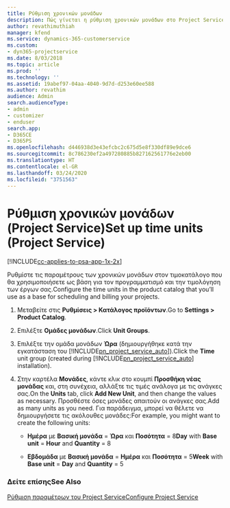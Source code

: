```yaml
---
title: Ρύθμιση χρονικών μονάδων
description: Πώς γίνεται η ρύθμιση χρονικών μονάδων στο Project Service
author: revathimuthiah
manager: kfend
ms.service: dynamics-365-customerservice
ms.custom:
- dyn365-projectservice
ms.date: 8/03/2018
ms.topic: article
ms.prod: ''
ms.technology: ''
ms.assetid: 19abef97-04aa-4040-9d7d-d253e60ee588
ms.author: revathim
audience: Admin
search.audienceType:
- admin
- customizer
- enduser
search.app:
- D365CE
- D365PS
ms.openlocfilehash: d446938d3e43efcbc2c675d5e8f330df89e9dce6
ms.sourcegitcommit: 8c786230ef2a497280885b827162561776e2eb00
ms.translationtype: HT
ms.contentlocale: el-GR
ms.lasthandoff: 03/24/2020
ms.locfileid: "3751563"
---
```

# <a name="set-up-time-units-project-service"></a><span data-ttu-id="12322-103">Ρύθμιση χρονικών μονάδων (Project Service)</span><span class="sxs-lookup"><span data-stu-id="12322-103">Set up time units (Project Service)</span></span>

[!INCLUDE[cc-applies-to-psa-app-1x-2x](../includes/cc-applies-to-psa-app-1x-2x.md)]

<span data-ttu-id="12322-104">Ρυθμίστε τις παραμέτρους των χρονικών μονάδων στον τιμοκατάλογο που θα χρησιμοποιήσετε ως βάση για τον προγραμματισμό και την τιμολόγηση των έργων σας.</span><span class="sxs-lookup"><span data-stu-id="12322-104">Configure the time units in the product catalog that you’ll use as a base for scheduling and billing your projects.</span></span>  
  
1. <span data-ttu-id="12322-105">Μεταβείτε στις **Ρυθμίσεις > Κατάλογος προϊόντων**.</span><span class="sxs-lookup"><span data-stu-id="12322-105">Go to **Settings > Product Catalog**.</span></span>  
  
2. <span data-ttu-id="12322-106">Επιλέξτε **Ομάδες μονάδων**.</span><span class="sxs-lookup"><span data-stu-id="12322-106">Click **Unit Groups**.</span></span>  
  
3. <span data-ttu-id="12322-107">Επιλέξτε την ομάδα μονάδων **Ώρα** (δημιουργήθηκε κατά την εγκατάσταση του [!INCLUDE[pn_project_service_auto](../includes/pn-project-service-auto.md)]).</span><span class="sxs-lookup"><span data-stu-id="12322-107">Click the **Time** unit group (created during [!INCLUDE[pn_project_service_auto](../includes/pn-project-service-auto.md)] installation).</span></span>  
  
4. <span data-ttu-id="12322-108">Στην καρτέλα **Μονάδες**, κάντε κλικ στο κουμπί **Προσθήκη νέας μονάδας** και, στη συνέχεια, αλλάξτε τις τιμές ανάλογα με τις ανάγκες σας.</span><span class="sxs-lookup"><span data-stu-id="12322-108">On the **Units** tab, click **Add New Unit**, and then change the values as necessary.</span></span> <span data-ttu-id="12322-109">Προσθέστε όσες μονάδες απαιτούν οι ανάγκες σας.</span><span class="sxs-lookup"><span data-stu-id="12322-109">Add as many units as you need.</span></span> <span data-ttu-id="12322-110">Για παράδειγμα, μπορεί να θέλετε να δημιουργήσετε τις ακόλουθες μονάδες:</span><span class="sxs-lookup"><span data-stu-id="12322-110">For example, you might want to create the following units:</span></span>  
  
   - <span data-ttu-id="12322-111">**Ημέρα** με **Βασική μονάδα** = **Ώρα** και **Ποσότητα** = 8</span><span class="sxs-lookup"><span data-stu-id="12322-111">**Day** with **Base unit** = **Hour** and **Quantity** = 8</span></span>  
  
   - <span data-ttu-id="12322-112">**Εβδομάδα** με **Βασική μονάδα** = **Ημέρα** και **Ποσότητα** = 5</span><span class="sxs-lookup"><span data-stu-id="12322-112">**Week** with **Base unit** = **Day** and **Quantity** = 5</span></span>  
  
### <a name="see-also"></a><span data-ttu-id="12322-113">Δείτε επίσης</span><span class="sxs-lookup"><span data-stu-id="12322-113">See Also</span></span>  
 [<span data-ttu-id="12322-114">Ρύθμιση παραμέτρων του Project Service</span><span class="sxs-lookup"><span data-stu-id="12322-114">Configure Project Service</span></span>](../project-service/configure.md)
